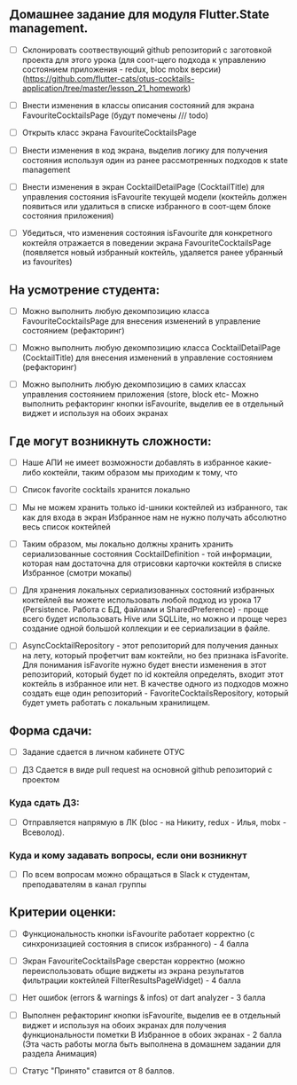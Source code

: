 ## Домашнее задание для модуля Flutter.State management.

- [ ] Склонировать соотвествующий github репозиторий с заготовкой проекта для этого урока (для соот-щего подхода к управлению состоянием приложения - redux, bloc mobx версии) (https://github.com/flutter-cats/otus-cocktails-application/tree/master/lesson_21_homework)

- [ ] Внести изменения в классы описания состояний для экрана FavouriteCocktailsPage (будут помечены /// todo)

- [ ] Открыть класс экрана FavouriteCocktailsPage

- [ ] Внести изменения в код экрана, выделив логику для получения состояния используя один из ранее рассмотренных подходов к state management

- [ ] Внести изменения в экран CocktailDetailPage (CocktailTitle) для управления состояния isFavourite текущей модели (коктейль должен появиться или удалиться в списке избранного в соот-щем блоке состояния приложения)

- [ ] Убедиться, что изменения состояния isFavourite для конкретного коктейля отражается в поведении экрана FavouriteCocktailsPage (появляется новый избранный коктейль, удаляется ранее убранный из favourites)


## На усмотрение студента:

- [ ] Можно выполнить любую декомпозицию класса FavouriteCocktailsPage для внесения изменений в управление состоянием (рефакторинг)

- [ ] Можно выполнить любую декомпозицию класса CocktailDetailPage (CocktailTitle) для внесения изменений в управление состоянием (рефакторинг)

- [ ] Можно выполнить любую декомпозицию в самих классах управления состоянием приложения (store, block etc- Можно выполнить рефакторинг кнопки isFavourite, выделив ее в отдельный виджет и используя на обоих экранах


## Где могут возникнуть сложности:

- [ ] Наше АПИ не имеет возможности добавлять в избранное какие-либо коктейли, таким образом мы приходим к тому, что

- [ ] Список favorite cocktails хранится локально

- [ ] Мы не можем хранить только id-шники коктейлей из избранного, так как для входа в экран Избранное нам не нужно получать абсолютно весь список коктейлей

- [ ] Таким образом, мы локально должны хранить хранить сериализованные состояния CocktailDefinition  - той информации, которая нам достаточна для отрисовки карточки коктейля в списке Избранное (смотри мокапы)

- [ ] Для хранения локальных сериализованных состояний избранных коктейлей вы можете использовать любой подход из урока 17 (Persistence. Работа с БД, файлами и SharedPreference) - проще всего будет использовать Hive или SQLLite, но можно и проще через создание одной большой коллекции и ее сериализации в файле.

- [ ] AsyncCocktailRepository  - этот репозиторий для получения данных на лету, который профетчит вам коктейли, но без признака isFavorite. Для понимания isFavorite нужно будет внести изменения в этот репозиторий, который будет по id коктейля определять, входит этот коктейль в избранное или нет. В качестве одного из подходов можно создать еще один репозиторий - FavoriteCocktailsRepository, который будет уметь работать с локальным хранилищем.


## Форма сдачи:

- [ ] Задание сдается в личном кабинете ОТУС

- [ ] ДЗ Сдается в виде pull request на основной github репозиторий с проектом

### Куда сдать ДЗ:
- [ ] Отправляется напрямую в ЛК (bloc - на Никиту, redux - Илья, mobx - Всеволод).

### Куда и кому задавать вопросы, если они возникнут
- [ ] По всем вопросам можно обращаться в Slack к студентам, преподавателям в канал группы

## Критерии оценки:

- [ ] Функциональность кнопки isFavourite работает корректно (c синхронизацией состояния в список избранного) - 4 балла

- [ ] Экран FavouriteCocktailsPage сверстан корректно (можно переиспользовать общие виджеты из экрана результатов фильтрации коктейлей FilterResultsPageWidget) - 4 балла

- [ ] Нет ошибок (errors & warnings & infos) от dart analyzer  - 3 балла

- [ ] Выполнен рефакторинг кнопки isFavourite, выделив ее в отдельный виджет и используя на обоих экранах для получения функциональности пометки В Избранное в обоих экранах - 2 балла (Эта часть работы могла быть выполнена в домашнем задании для раздела Анимация)

- [ ] Статус "Принято" ставится от 8 баллов.